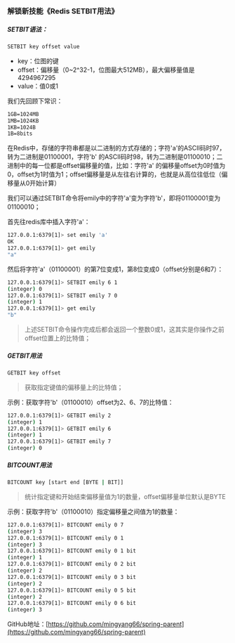 ### 解锁新技能《Redis SETBIT用法》

##### SETBIT语法：

```sh
SETBIT key offset value
```

- key：位图的键
- offset：偏移量（0~2^32-1，位图最大512MB），最大偏移量值是4294967295
- value：值0或1

我们先回顾下常识：

```sh
1GB=1024MB
1MB=1024KB
1KB=1024B
1B=8bits
```

在Redis中，存储的字符串都是以二进制的方式存储的；字符'a'的ASCII码时97，转为二进制是01100001，字符'b'
的ASCII码时98，转为二进制是01100010；二进制中的每一位都是offset偏移量的值，比如：字符'a'
的偏移量offset为0时值为0，offset为1时值为1；offset偏移量是从左往右计算的，也就是从高位往低位（偏移量从0开始计算）

我们可以通过SETBIT命令将emily中的字符'a'变为字符'b'，即将01100001变为01100010；

首先往redis库中插入字符'a'：

```sh
127.0.0.1:6379[1]> set emily 'a'
OK
127.0.0.1:6379[1]> get emily
"a"
```

然后将字符'a'（01100001）的第7位变成1，第8位变成0（offset分别是6和7）：

```sh
127.0.0.1:6379[1]> SETBIT emily 6 1
(integer) 0
127.0.0.1:6379[1]> SETBIT emily 7 0
(integer) 1
127.0.0.1:6379[1]> get emily
"b"
```

> 上述SETBIT命令操作完成后都会返回一个整数0或1，这其实是你操作之前offset位置上的比特值；

##### GETBIT用法

```sh
GETBIT key offset
```

> 获取指定键值的偏移量上的比特值；

示例：获取字符'b'（01100010）offset为2、6、7的比特值：

```sh
127.0.0.1:6379[1]> GETBIT emily 2
(integer) 1
127.0.0.1:6379[1]> GETBIT emily 6
(integer) 1
127.0.0.1:6379[1]> GETBIT emily 7
(integer) 0
```

##### BITCOUNT用法

```sh
BITCOUNT key [start end [BYTE | BIT]]
```

> 统计指定键和开始结束偏移量值为1的数量，offset偏移量单位默认是BYTE

示例：获取字符'b'（01100010）指定偏移量之间值为1的数量：

```sh
127.0.0.1:6379[1]> BITCOUNT emily 0 7
(integer) 3
127.0.0.1:6379[1]> BITCOUNT emily 0 1
(integer) 3
127.0.0.1:6379[1]> BITCOUNT emily 0 1 bit
(integer) 1
127.0.0.1:6379[1]> BITCOUNT emily 0 2 bit
(integer) 2
127.0.0.1:6379[1]> BITCOUNT emily 0 3 bit
(integer) 2
127.0.0.1:6379[1]> BITCOUNT emily 0 5 bit
(integer) 2
127.0.0.1:6379[1]> BITCOUNT emily 0 6 bit
(integer) 3
```

GitHub地址：[https://github.com/mingyang66/spring-parent](https://github.com/mingyang66/spring-parent)
